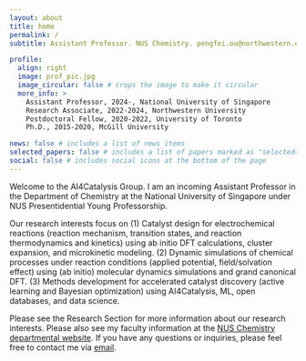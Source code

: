 ```yaml
---
layout: about
title: home
permalink: /
subtitle: Assistant Professor. NUS Chemistry. pengfei.ou@northwestern.edu.

profile:
  align: right
  image: prof_pic.jpg
  image_circular: false # crops the image to make it circular
  more_info: >
    Assistant Professor, 2024-, National University of Singapore
    Research Associate, 2022-2024, Northwestern University
    Postdoctoral Fellow, 2020-2022, University of Toronto
    Ph.D., 2015-2020, McGill University

news: false # includes a list of news items
selected_papers: false # includes a list of papers marked as "selected={true}"
social: false # includes social icons at the bottom of the page
---
```


Welcome to the AI4Catalysis Group. I am an incoming Assistant Professor in the Department of Chemistry at the National University of Singapore under NUS Presentidential Young Professorship.

Our research interests focus on
(1) Catalyst design for electrochemical reactions (reaction mechanism, transition states, and reaction thermodynamics and kinetics) using ab initio DFT calculations, cluster expansion, and microkinetic modeling.
(2) Dynamic simulations of chemical processes under reaction conditions (applied potential, field/solvation effect) using (ab initio) molecular dynamics simulations and grand canonical DFT.
(3) Methods development for accelerated catalyst discovery (active learning and Bayesian optimization) using AI4Catalysis, ML, open databases, and data science.

Please see the Research Section for more information about our research interests. Please also see my faculty information at the [NUS Chemistry departmental website](https://chemistry.nus.edu.sg/about-us/our-people/). If you have any questions or inquiries, please feel free to contact me via [email](pengfei.ou@northwestern.edu).
